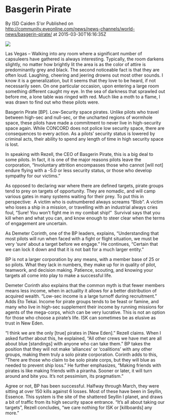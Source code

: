 # Basgerin Pirate
By ISD Caiden S'or
Published on http://community.eveonline.com/news/news-channels/world-news/basgerin-pirate/ at 2015-03-30T16:16:35Z

![](http://web.ccpgamescdn.com/newssystem/media/67073/1/IC.png)

Las Vegas – Walking into any room where a significant number of capsuleers have gathered is always interesting. Typically, the room darkens slightly, no matter how brightly lit the area is as the color of attire is predominantly grey and black. The second noticeable fact is that they are often loud. Laughing, cheering and jeering drowns out most other sounds. I know it is a generalization, but it seems that they love to be heard, if not necessarily seen. On one particular occasion, upon entering a large room something different caught my eye. In the sea of darkness that sprawled out before me, a lone table was ringed with red. Much like a moth to a flame, I was drawn to find out who these pilots were.

Basgerin Pirate [BP]. Low-Security space pirates. Unlike pilots who travel between high-sec and null-sec, or the uncharted regions of wormhole space, these pilots have made a commitment to never live in high-security space again. While CONCORD does not police low security space, there are consequences to every action. As a pilots’ security status is lowered by criminal acts, their ability to spend any length of time in high security space is lost.

In speaking with Rezell, the CEO of Basgerin Pirate, this is a big deal to some pilots. In fact, it is one of the major reasons pilots leave the corporation, “Involuntary attrition encompasses those who cannot [will not] endure flying with a -5.0 or less security status, or those who develop sympathy for our victims.”

As opposed to declaring war where there are defined targets, pirate groups tend to prey on targets of opportunity. They are nomadic, and will camp various gates in many systems waiting for their prey. To put this in perspective:&nbsp; A victim who is outnumbered always screams “Blob”. A victim who loses a ship in a mission, or travelling with an industrial always cries foul, “Sure! You won’t fight me in my combat ship!”&nbsp; Survival says that you kill when and what you can, and know enough to steer clear when the terms of engagement are uncertain.

As Demeter Corinth, one of the BP leaders, explains, “Understanding that most pilots will run when faced with a fight or flight situation, we must be very ‘sure’ about a target before we engage.” He continues, “Certain that we can lock it down and that it is not bait for a much larger entity.”

BP is not a larger corporation by any means, with a member base of 25 or so pilots. What they lack in numbers, they make up for in quality of pilot, teamwork, and decision making. Patience, scouting, and knowing your targets all come into play to make a successful life.&nbsp;

Demeter Corinth also explains that the common myth is that fewer members means less income, when in actuality it allows for a better distribution of acquired wealth. “Low-sec income is a large turnoff during recruitment.”&nbsp; Adds Eto Tekai. Income for pirate groups tends to be feast or famine, and many who live in high-sec supplement their income by running missions for agents of the mega-corps, which can be very lucrative. This is not an option for those who choose a pirate’s life. ISK can sometimes be as elusive as trust in New Eden.

“I think we are the only [true] pirates in [New Eden].” Rezell claims. When I asked further about this, he explained, “All other crews we have met are all about blue [standings] with anyone who can take them.” BP takes the position that they will not make ‘alliances’ or ‘coalitions’ with any other groups, making them truly a solo pirate corporation. Corinth adds to this, “There are those who claim to be solo pirate corps, but they will blue as needed to prevent ship loss.” He further emphasizes, “Making friends with pirates is like making friends with a piranha. Sooner or later, it will turn around and bite you. It’s not pessimism, its pragmatism.”

Agree or not, BP has been successful. Halfway through March, they were sitting at over 150 kills against 6 losses. Most of these have been in Seyllin, Essence. This system is the site of the shattered Seyllin I planet, and draws a bit of traffic from its high security space entrance. “It’s all about taking our targets”, Rezell concludes, “we care nothing for ISK or [killboards] any more.”

